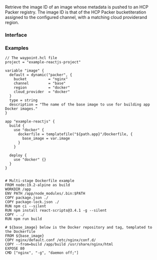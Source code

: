<!-- This file was generated via `make gen/integrations-hcl` -->
Retrieve the image ID of an image whose metadata is pushed to an HCP Packer registry. The image ID is that of the HCP Packer bucketiteration assigned to the configured channel, with a matching cloud providerand region.

### Interface

### Examples

```hcl
// The waypoint.hcl file
project = "example-reactjs-project"

variable "image" {
  default = dynamic("packer", {
    bucket          = "nginx"
    channel         = "base"
    region          = "docker"
    cloud_provider  = "docker"
  }
  type = string
  description = "The name of the base image to use for building app Docker images."
}

app "example-reactjs" {
  build {
    use "docker" {
      dockerfile = templatefile("${path.app}"/Dockerfile, {
        base_image = var.image
      }
    }

  deploy {
    use "docker" {}
  }
}


# Multi-stage Dockerfile example
FROM node:19.2-alpine as build
WORKDIR /app
ENV PATH /app/node_modules/.bin:$PATH
COPY package.json ./
COPY package-lock.json ./
RUN npm ci --silent
RUN npm install react-scripts@3.4.1 -g --silent
COPY . ./
RUN npm run build

# ${base_image} below is the Docker repository and tag, templated to the Dockerfile
FROM ${base_image}
COPY nginx/default.conf /etc/nginx/conf.d/
COPY --from=build /app/build /usr/share/nginx/html
EXPOSE 80
CMD ["nginx", "-g", "daemon off;"]
```

